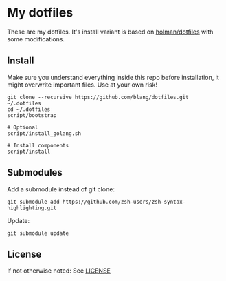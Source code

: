 My dotfiles
==============

These are my dotfiles.
It's install variant is based on [holman/dotfiles](https://github.com/holman/dotfiles) with some modifications.


Install
-------
Make sure you understand everything inside this repo before installation, it might overwrite important files. Use at your own risk!

```
git clone --recursive https://github.com/blang/dotfiles.git ~/.dotfiles
cd ~/.dotfiles
script/bootstrap

# Optional
script/install_golang.sh

# Install components
script/install
```

Submodules
----------
Add a submodule instead of git clone:
```
git submodule add https://github.com/zsh-users/zsh-syntax-highlighting.git
```

Update:
```
git submodule update
```

License
-------
If not otherwise noted: See [LICENSE](LICENSE)
